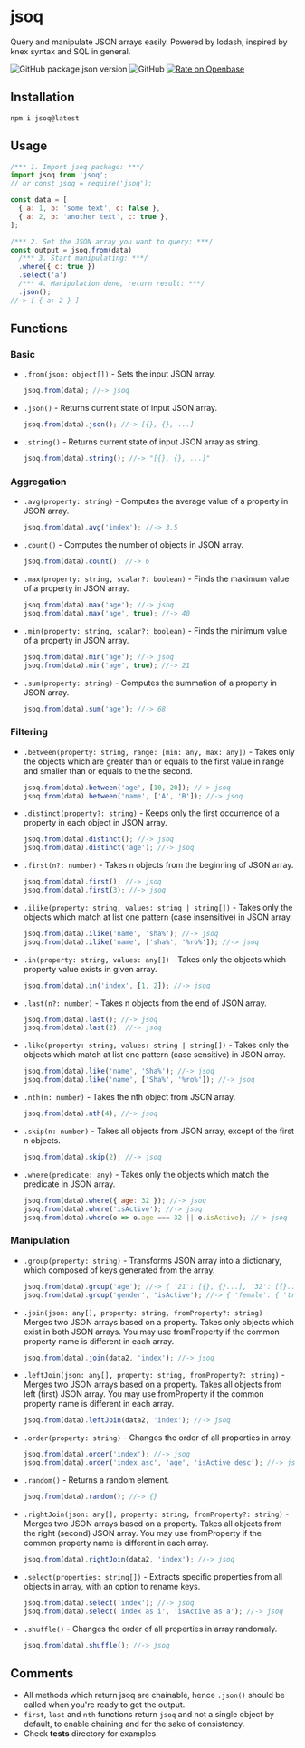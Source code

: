 # jsoq
Query and manipulate JSON arrays easily. Powered by lodash, inspired by knex syntax and SQL in general.

![GitHub package.json version](https://img.shields.io/github/package-json/v/nire0510/jsoq)  ![GitHub](https://img.shields.io/github/license/nire0510/jsoq)
[![Rate on Openbase](https://badges.openbase.io/js/rating/jsoq.svg)](https://openbase.io/js/jsoq?utm_source=embedded&utm_medium=badge&utm_campaign=rate-badge)


## Installation
`npm i jsoq@latest`

## Usage
```javascript
/*** 1. Import jsoq package: ***/
import jsoq from 'jsoq';
// or const jsoq = require('jsoq');

const data = [
  { a: 1, b: 'some text', c: false },
  { a: 2, b: 'another text', c: true },
];

/*** 2. Set the JSON array you want to query: ***/
const output = jsoq.from(data)
  /*** 3. Start manipulating: ***/
  .where({ c: true })
  .select('a')
  /*** 4. Manipulation done, return result: ***/
  .json();
//-> [ { a: 2 } ]
```

## Functions

### Basic
* `.from(json: object[])` - Sets the input JSON array.
  ```javascript
  jsoq.from(data); //-> jsoq
  ```
* `.json()` - Returns current state of input JSON array.
  ```javascript
  jsoq.from(data).json(); //-> [{}, {}, ...]
* `.string()` - Returns current state of input JSON array as string.
  ```javascript
  jsoq.from(data).string(); //-> "[{}, {}, ...]"
  ```

### Aggregation
* `.avg(property: string)` - Computes the average value of a property in JSON array.
  ```javascript
  jsoq.from(data).avg('index'); //-> 3.5
  ```
* `.count()` - Computes the number of objects in JSON array.
  ```javascript
  jsoq.from(data).count(); //-> 6
  ```
* `.max(property: string, scalar?: boolean)` - Finds the maximum value of a property in JSON array.
  ```javascript
  jsoq.from(data).max('age'); //-> jsoq
  jsoq.from(data).max('age', true); //-> 40
  ```
* `.min(property: string, scalar?: boolean)` - Finds the minimum value of a property in JSON array.
  ```javascript
  jsoq.from(data).min('age'); //-> jsoq
  jsoq.from(data).min('age', true); //-> 21
  ```
* `.sum(property: string)` - Computes the summation of a property in JSON array.
  ```javascript
  jsoq.from(data).sum('age'); //-> 68
  ```

### Filtering
* `.between(property: string, range: [min: any, max: any])` - Takes only the objects which are greater than or equals to the first value in range and smaller than or equals to the the second.
  ```javascript
  jsoq.from(data).between('age', [10, 20]); //-> jsoq
  jsoq.from(data).between('name', ['A', 'B']); //-> jsoq
  ```
* `.distinct(property?: string)` - Keeps only the first occurrence of a property in each object in JSON array.
  ```javascript
  jsoq.from(data).distinct(); //-> jsoq
  jsoq.from(data).distinct('age'); //-> jsoq
  ```
* `.first(n?: number)` - Takes n objects from the beginning of JSON array.
  ```javascript
  jsoq.from(data).first(); //-> jsoq
  jsoq.from(data).first(3); //-> jsoq
  ```
* `.ilike(property: string, values: string | string[])` - Takes only the objects which match at list one pattern (case insensitive) in JSON array.
  ```javascript
  jsoq.from(data).ilike('name', 'sha%'); //-> jsoq
  jsoq.from(data).ilike('name', ['sha%', '%ro%']); //-> jsoq
  ```
* `.in(property: string, values: any[])` - Takes only the objects which property value exists in given array.
  ```javascript
  jsoq.from(data).in('index', [1, 2]); //-> jsoq
  ```
* `.last(n?: number)` - Takes n objects from the end of JSON array.
  ```javascript
  jsoq.from(data).last(); //-> jsoq
  jsoq.from(data).last(2); //-> jsoq
  ```
* `.like(property: string, values: string | string[])` - Takes only the objects which match at list one pattern (case sensitive) in JSON array.
  ```javascript
  jsoq.from(data).like('name', 'Sha%'); //-> jsoq
  jsoq.from(data).like('name', ['Sha%', '%ro%']); //-> jsoq
  ```
* `.nth(n: number)` - Takes the nth object from JSON array.
  ```javascript
  jsoq.from(data).nth(4); //-> jsoq
  ```
* `.skip(n: number)` - Takes all objects from JSON array, except of the first n objects.
  ```javascript
  jsoq.from(data).skip(2); //-> jsoq
  ```
* `.where(predicate: any)` - Takes only the objects which match the predicate in JSON array.
  ```javascript
  jsoq.from(data).where({ age: 32 }); //-> jsoq
  jsoq.from(data).where('isActive'); //-> jsoq
  jsoq.from(data).where(o => o.age === 32 || o.isActive); //-> jsoq
  ```
### Manipulation
* `.group(property: string)` - Transforms JSON array into a dictionary, which composed of keys generated from the array.
  ```javascript
  jsoq.from(data).group('age'); //-> { '21': [{}, {}...], '32': [{}...] }
  jsoq.from(data).group('gender', 'isActive'); //-> { 'female': { 'true': [{}, {}...], 'false': [{}, {}...] }, 'male': { 'true': [{}, {}...], 'false': [{}, {}...] } }
  ```
* `.join(json: any[], property: string, fromProperty?: string)` - Merges two JSON arrays based on a property. Takes only objects which exist in both JSON arrays. You may use fromProperty if the common property name is different in each array.
  ```javascript
  jsoq.from(data).join(data2, 'index'); //-> jsoq
  ```
* `.leftJoin(json: any[], property: string, fromProperty?: string)` - Merges two JSON arrays based on a property. Takes all objects from left (first) JSON array. You may use fromProperty if the common property name is different in each array.
  ```javascript
  jsoq.from(data).leftJoin(data2, 'index'); //-> jsoq
  ```
* `.order(property: string)` - Changes the order of all properties in array.
  ```javascript
  jsoq.from(data).order('index'); //-> jsoq
  jsoq.from(data).order('index asc', 'age', 'isActive desc'); //-> jsoq
  ```
* `.random()` - Returns a random element.
  ```javascript
  jsoq.from(data).random(); //-> {}
  ```
* `.rightJoin(json: any[], property: string, fromProperty?: string)` - Merges two JSON arrays based on a property. Takes all objects from the right (second) JSON array. You may use fromProperty if the common property name is different in each array.
  ```javascript
  jsoq.from(data).rightJoin(data2, 'index'); //-> jsoq
  ```
* `.select(properties: string[])` - Extracts specific properties from all objects in array, with an option to rename keys.
  ```javascript
  jsoq.from(data).select('index'); //-> jsoq
  jsoq.from(data).select('index as i', 'isActive as a'); //-> jsoq
  ```
* `.shuffle()` - Changes the order of all properties in array randomaly.
  ```javascript
  jsoq.from(data).shuffle(); //-> jsoq
  ```

## Comments
* All methods which return jsoq are chainable, hence `.json()` should be called when you're ready to get the output.
* `first`, `last` and `nth` functions return `jsoq` and not a single object by default, to enable chaining and for the sake of consistency.
* Check __tests__ directory for examples.
